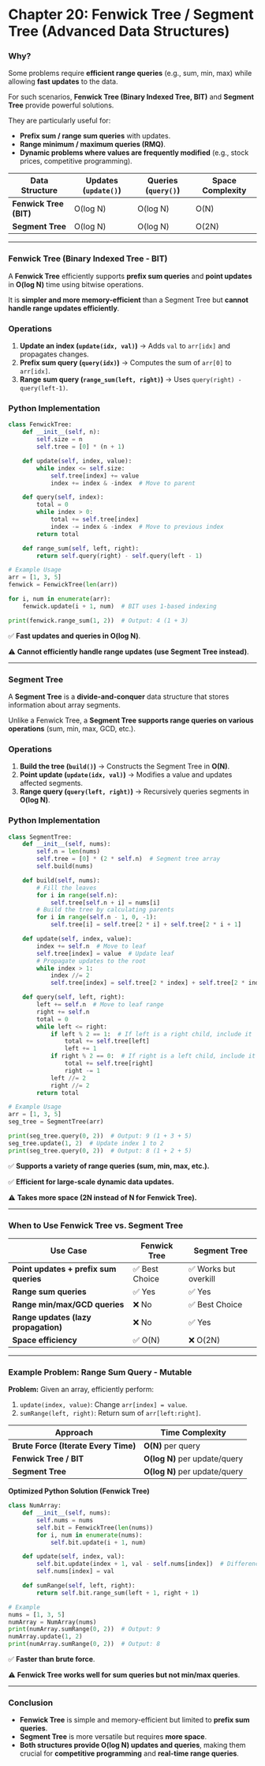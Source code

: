 # **Chapter 20: Fenwick Tree / Segment Tree (Advanced Data Structures)**

### **Why?**

Some problems require **efficient range queries** (e.g., sum, min, max) while allowing **fast updates** to the data.

For such scenarios, **Fenwick Tree (Binary Indexed Tree, BIT)** and **Segment Tree** provide powerful solutions.

They are particularly useful for:

- **Prefix sum / range sum queries** with updates.
- **Range minimum / maximum queries (RMQ)**.
- **Dynamic problems where values are frequently modified** (e.g., stock prices, competitive programming).

| Data Structure         | Updates (`update()`) | Queries (`query()`) | Space Complexity |
| ---------------------- | -------------------- | ------------------- | ---------------- |
| **Fenwick Tree (BIT)** | O(log N)             | O(log N)            | O(N)             |
| **Segment Tree**       | O(log N)             | O(log N)            | O(2N)            |

---

### **Fenwick Tree (Binary Indexed Tree - BIT)**

A **Fenwick Tree** efficiently supports **prefix sum queries** and **point updates** in **O(log N)** time using bitwise operations.

It is **simpler and more memory-efficient** than a Segment Tree but **cannot handle range updates efficiently**.

### **Operations**

1. **Update an index (`update(idx, val)`)** → Adds `val` to `arr[idx]` and propagates changes.
2. **Prefix sum query (`query(idx)`)** → Computes the sum of `arr[0]` to `arr[idx]`.
3. **Range sum query (`range_sum(left, right)`)** → Uses `query(right) - query(left-1)`.

### **Python Implementation**

```python
class FenwickTree:
    def __init__(self, n):
        self.size = n
        self.tree = [0] * (n + 1)

    def update(self, index, value):
        while index <= self.size:
            self.tree[index] += value
            index += index & -index  # Move to parent

    def query(self, index):
        total = 0
        while index > 0:
            total += self.tree[index]
            index -= index & -index  # Move to previous index
        return total

    def range_sum(self, left, right):
        return self.query(right) - self.query(left - 1)

# Example Usage
arr = [1, 3, 5]
fenwick = FenwickTree(len(arr))

for i, num in enumerate(arr):
    fenwick.update(i + 1, num)  # BIT uses 1-based indexing

print(fenwick.range_sum(1, 2))  # Output: 4 (1 + 3)

```

✅ **Fast updates and queries in O(log N)**.

⚠️ **Cannot efficiently handle range updates (use Segment Tree instead)**.

---

### **Segment Tree**

A **Segment Tree** is a **divide-and-conquer** data structure that stores information about array segments.

Unlike a Fenwick Tree, a **Segment Tree supports range queries on various operations** (sum, min, max, GCD, etc.).

### **Operations**

1. **Build the tree (`build()`)** → Constructs the Segment Tree in **O(N)**.
2. **Point update (`update(idx, val)`)** → Modifies a value and updates affected segments.
3. **Range query (`query(left, right)`)** → Recursively queries segments in **O(log N)**.

### **Python Implementation**

```python
class SegmentTree:
    def __init__(self, nums):
        self.n = len(nums)
        self.tree = [0] * (2 * self.n)  # Segment tree array
        self.build(nums)

    def build(self, nums):
        # Fill the leaves
        for i in range(self.n):
            self.tree[self.n + i] = nums[i]
        # Build the tree by calculating parents
        for i in range(self.n - 1, 0, -1):
            self.tree[i] = self.tree[2 * i] + self.tree[2 * i + 1]

    def update(self, index, value):
        index += self.n  # Move to leaf
        self.tree[index] = value  # Update leaf
        # Propagate updates to the root
        while index > 1:
            index //= 2
            self.tree[index] = self.tree[2 * index] + self.tree[2 * index + 1]

    def query(self, left, right):
        left += self.n  # Move to leaf range
        right += self.n
        total = 0
        while left <= right:
            if left % 2 == 1:  # If left is a right child, include it
                total += self.tree[left]
                left += 1
            if right % 2 == 0:  # If right is a left child, include it
                total += self.tree[right]
                right -= 1
            left //= 2
            right //= 2
        return total

# Example Usage
arr = [1, 3, 5]
seg_tree = SegmentTree(arr)

print(seg_tree.query(0, 2))  # Output: 9 (1 + 3 + 5)
seg_tree.update(1, 2)  # Update index 1 to 2
print(seg_tree.query(0, 2))  # Output: 8 (1 + 2 + 5)

```

✅ **Supports a variety of range queries (sum, min, max, etc.).**

✅ **Efficient for large-scale dynamic data updates.**

⚠️ **Takes more space (2N instead of N for Fenwick Tree).**

---

### **When to Use Fenwick Tree vs. Segment Tree**

| **Use Case**                           | **Fenwick Tree** | **Segment Tree**      |
| -------------------------------------- | ---------------- | --------------------- |
| **Point updates + prefix sum queries** | ✅ Best Choice   | ✅ Works but overkill |
| **Range sum queries**                  | ✅ Yes           | ✅ Yes                |
| **Range min/max/GCD queries**          | ❌ No            | ✅ Best Choice        |
| **Range updates (lazy propagation)**   | ❌ No            | ✅ Yes                |
| **Space efficiency**                   | ✅ O(N)          | ❌ O(2N)              |

---

### **Example Problem: Range Sum Query - Mutable**

**Problem:** Given an array, efficiently perform:

1. `update(index, value)`: Change `arr[index] = value`.
2. `sumRange(left, right)`: Return sum of `arr[left:right]`.

| Approach                             | Time Complexity               |
| ------------------------------------ | ----------------------------- |
| **Brute Force (Iterate Every Time)** | **O(N)** per query            |
| **Fenwick Tree / BIT**               | **O(log N)** per update/query |
| **Segment Tree**                     | **O(log N)** per update/query |

**Optimized Python Solution (Fenwick Tree)**

```python
class NumArray:
    def __init__(self, nums):
        self.nums = nums
        self.bit = FenwickTree(len(nums))
        for i, num in enumerate(nums):
            self.bit.update(i + 1, num)

    def update(self, index, val):
        self.bit.update(index + 1, val - self.nums[index])  # Difference update
        self.nums[index] = val

    def sumRange(self, left, right):
        return self.bit.range_sum(left + 1, right + 1)

# Example
nums = [1, 3, 5]
numArray = NumArray(nums)
print(numArray.sumRange(0, 2))  # Output: 9
numArray.update(1, 2)
print(numArray.sumRange(0, 2))  # Output: 8

```

✅ **Faster than brute force**.

⚠️ **Fenwick Tree works well for sum queries but not min/max queries**.

---

### **Conclusion**

- **Fenwick Tree** is simple and memory-efficient but limited to **prefix sum queries**.
- **Segment Tree** is more versatile but requires **more space**.
- **Both structures provide O(log N) updates and queries**, making them crucial for **competitive programming** and **real-time range queries**.
